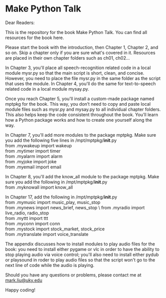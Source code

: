 # Make Python Talk

Dear Readers: 

This is the repository for the book Make Python Talk. You can find all resources for the book here.

Please start the book with the introduction, then Chapter 1, Chapter 2, and so on. Skip a chapter only if you are sure what's covered in it. 
Resources are placed in their own chapter folders such as ch01, ch02... 

In Chapter 3, you'll place all speech-recognition related code in a local module mysr.py so that the main script is short, clean, and concise.
However, you need to place the file mysr.py in the same folder as the script that uses the module.
In Chapter 4, you'll do the same for text-to-speech related code in a local module mysay.py. 

Once you reach Chapter 5, you'll install a custom-made package named mptpkg for the book.
This way, you don’t need to copy and paste local module files such as mysr.py and mysay.py to all individual chapter folders.
This also helps keep the code consistent throughout the book. You’ll learn how a Python package works and how to create one yourself along the way.

In Chapter 7, you'll add more modules to the package mptpkg. Make sure you add the following five lines in /mpt/mptpkg/__init__.py \
from .mywakeup import wakeup \
from .mytimer import timer \
from .myalarm import alarm \
from .myjoke import joke \
from .myemail import email

In Chapter 8, you'll add the know_all module to the package mptpkg. Make sure you add the following in /mpt/mptpkg/__init__.py \
from .myknowall import know_all

In Chapter 17, add the following in /mpt/mptpkg/__init__.py \
from .mymusic import music_play, music_stop \
from .mynews import news_brief, news_stop \ 
from .myradio import live_radio, radio_stop \
from .myttt import ttt \
from .myconn import conn \
from .mystock import stock_market, stock_price \
from .mytranslate import voice_translate

The appendix discusses how to install modules to play audio files for the book: you need to install either pygame or vlc
in order to have the ability to stop playing audio via voice control; 
you'll also need to install either pydub or playsound
in roder to play audio files so that the script won't go to the next line of code while the audio is playing. 

Should you have any questions or problems, please contact me at mark.liu@uky.edu

Happy coding!
